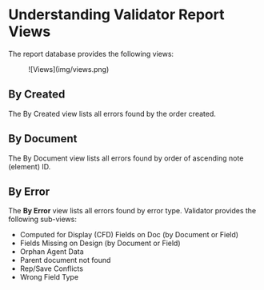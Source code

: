 # Understanding Validator Report Views

The report database provides the following views:
<figure markdown="1">
  ![Views](img/views.png)
</figure>

## By Created
The By Created view lists all errors found by the order created. 
 
## By Document
The By Document view lists all errors found by order of ascending note (element) ID. 
 
## By Error
The **By Error** view lists all errors found by error type. Validator provides the following sub-views:

* Computed for Display (CFD) Fields on Doc (by Document or Field)
* Fields Missing on Design (by Document or Field)
* Orphan Agent Data
* Parent document not found
* Rep/Save Conflicts
* Wrong Field Type
